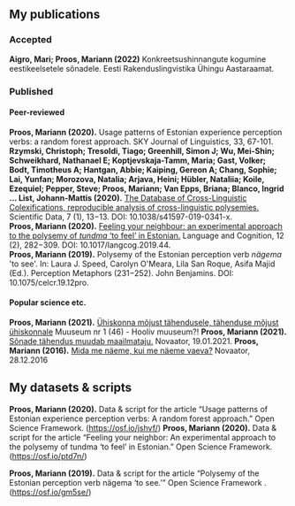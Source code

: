 ## My publications

### Accepted

**Aigro, Mari; Proos, Mariann (2022)** Konkreetsushinnangute kogumine eestikeelsetele sõnadele. Eesti Rakenduslingvistika Ühingu Aastaraamat.


### Published

#### Peer-reviewed

**Proos, Mariann (2020).** Usage patterns of Estonian experience perception verbs: a random forest approach. SKY Journal of Linguistics, 33, 67-101.  
**Rzymski, Christoph; Tresoldi, Tiago; Greenhill, Simon J; Wu, Mei-Shin; Schweikhard, Nathanael E; Koptjevskaja-Tamm, Maria; Gast, Volker; Bodt, Timotheus A; Hantgan, Abbie; Kaiping, Gereon A; Chang, Sophie; Lai, Yunfan; Morozova, Natalia; Arjava, Heini; Hübler, Nataliia; Koile, Ezequiel; Pepper, Steve; Proos, Mariann; Van Epps, Briana; Blanco, Ingrid ... List, Johann-Mattis (2020).** [The Database of Cross-Linguistic Colexifications, reproducible analysis of cross-linguistic polysemies.](https://www.nature.com/articles/s41597-019-0341-x) Scientific Data, 7 (1), 13−13. DOI: 10.1038/s41597-019-0341-x.  
**Proos, Mariann (2020).** [Feeling your neighbour: an experimental approach to the polysemy of *tundma* ‘to feel’ in Estonian.](https://www.cambridge.org/core/journals/language-and-cognition/article/feeling-your-neighbour-an-experimental-approach-to-the-polysemy-of-tundma-to-feel-in-estonian/5CFAEEB53363F88C38D2D64E956930AE) Language and Cognition, 12 (2), 282−309. DOI: 10.1017/langcog.2019.44.  
**Proos, Mariann (2019).** Polysemy of the Estonian perception verb *nägema* 'to see'. In: Laura J. Speed, Carolyn O'Meara, Lila San Roque, Asifa Majid (Ed.). Perception Metaphors (231−252). John Benjamins. DOI: 10.1075/celcr.19.12pro.  

#### Popular science etc.

**Proos, Mariann (2021).** [Ühiskonna mõjust tähendusele, tähenduse mõjust ühiskonnale](https://ajakiri.muuseum.ee/uhiskonna-mojust-tahendusele-tahenduse-mojust-uhiskonnale/) Muuseum nr 1 (46) - Hooliv muuseum?!
**Proos, Mariann (2021).** [Sõnade tähendus muudab maailmataju.](https://novaator.err.ee/1608078214/sonade-tahendus-muudab-maailmataju) Novaator, 19.01.2021.
**Proos, Mariann (2016).** [Mida me näeme, kui me näeme vaeva?](https://novaator.err.ee/260045/mida-me-naeme-kui-me-naeme-vaeva) Novaator, 28.12.2016


## My datasets & scripts

**Proos, Mariann (2020).** Data & script for the article “Usage patterns of Estonian experience perception verbs: A random forest approach.” Open Science Framework. (https://osf.io/jshvf/)
**Proos, Mariann (2020).** Data & script for the article “Feeling your neighbor: An experimental approach to the polysemy of tundma ‘to feel’ in Estonian.” Open Science Framework. (https://osf.io/ptd7n/)

**Proos, Mariann (2019).** Data & script for the article “Polysemy of the Estonian perception verb nägema ‘to see.’” Open Science Framework . (https://osf.io/gm5se/)


